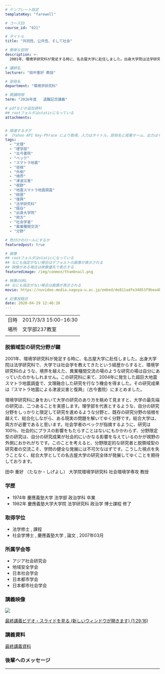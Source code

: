 ```yaml
---
# テンプレート指定
templateKey: "farewell"

# コースID
course_id: "621"

# タイトル
title: "共同性、公共性、そして社会"

# 簡単な説明
description: >-
  2001年、環境学研究科が発足する時に、名古屋大学に赴任しました。出身大学院は法学研究科で、大学では社会学を教えてきたという経歴からすると、環境学研究科のような、境界を越えた、異業種間交流の場のような研究の場は自分にあっていたのかもしれません。この研究科に来て、2004年に発生した超巨大地震スマトラ地震調査で、文理融合した研究を行なう機会を得ました。その研究成果は『スマトラ地震による津波災害と ....

# 講師名
lecturer: "田中重好 教授"

# 部局名
department: "環境学研究科"

# 開講時限
term: "2016年度	退職記念講義"

# pdfなどの追加資料
## rootフォルダはstaticになっている
attachments:


# 関連するタグ
# （Yahoo API Key-Phrase により取得。入力はタイトル、部局名と授業ホーム、出力はキーフレーズ（tags））
tags:
  - "文理"
  - "理学部"
  - "古今書院"
  - "ベック"
  - "スマトラ地震"
  - "垣根"
  - "外側"
  - "境界"
  - "津波災害"
  - "視野"
  - "地震スマトラ地震調査"
  - "経歴"
  - "復興"
  - "法学研究科"
  - "既存"
  - "出身大学院"
  - "両方"
  - "社会学者"
  - "異業種間交流"
  - "分野"

# 色付けのロールにするか
featuredpost: true

# 画像
## rootフォルダはstaticになっている
## なにも指定がない場合はデフォルトの画像が表示される
## 映像がある場合は映像優先で表示する
featuredimage: /img/common/thumbnail.png

# 映像のURL
## なにも指定がない場合は画像が表示される
movie: https://nuvideo.media.nagoya-u.ac.jp/embed/de811adfe34853f9bea4b9435073be7ec9c26147

# 記事投稿日
date: 2020-04-29 12:46:28
---
```


|   |   |
|---|---|
| 日時 | 2017/3/3  15:00-16:30 |
| 場所 | 文学部237教室 |
|   |   |


### 脱領域型の研究分野が鍵

2001年、環境学研究科が発足する時に、名古屋大学に赴任しました。出身大学院は法学研究科で、大学では社会学を教えてきたという経歴からすると、環境学研究科のような、境界を越えた、異業種間交流の場のような研究の場は自分にあっていたのかもしれません。この研究科に来て、2004年に発生した超巨大地震スマトラ地震調査で、文理融合した研究を行なう機会を得ました。その研究成果は『スマトラ地震による津波災害と復興』（古今書院）にまとめました。

環境学研究科に身をおいて大学の研究のあり方を眺めて見ますと、大学の最先端の研究は、二つあることを実感します。理学部を代表とするような、自分の研究分野をしっかりと限定して研究を進めるような分野と、既存の研究分野の垣根を越えて、総合化しながら、ある現実の問題を解いてゆく分野です。総合大学は、両方が必要であると思います。社会学者のベックが指摘するように、研究は100％、社会的にプラスの影響をもたらすことはないにもかかわらず、分野限定型の研究は、自分の研究成果が社会的にいかなる影響を与えているのかが視野の外側におかれがちです。このことを考えると、分野限定的な研究者と脱領域型の研究者の交流こそ、学問の健全な発展には不可欠なはずです。こうした視点を失うことなく、総合大学としての名古屋大学の研究全体が発展してゆくことを期待しております。


田中 重好 （たなか・しげよし） 大学院環境学研究科 社会環境学専攻 教授

### 学歴

* 1974年 慶應義塾大学 法学部 政治学科 卒業
* 1982年 慶應義塾大学大学院 法学研究科 政治学 博士課程 修了

### 取得学位

* 法学修士 , 課程
* 社会学博士 , 慶應義塾大学 , 論文 , 2007年03月

### 所属学会等

* アジア社会研究会
* 地域安全学会
* 日本社会学会
* 日本都市学会
* 日本都市社会学会


### 講義映像


![&nbsp;](https://ocw.nagoya-u.jp/files/621/movie.jpg) 

[最終講義ビデオ・スライドを見る (新しいウィンドウが開きます) (1:29:16)](https://nuvideo.media.nagoya-u.ac.jp/embed/de811adfe34853f9bea4b9435073be7ec9c26147)

### 講義資料

[最終講義資料](https://ocw.nagoya-u.jp/files/621/tanaka_shigeyoshi.pdf) 

### 後輩へのメッセージ

<a target="blank" href="https://nuvideo.media.nagoya-u.ac.jp/embed/ed39da138e032002187b115c9ddb97dad7356745" width="640" height="360" frameborder="0" allowfullscreen></iframe>


-----